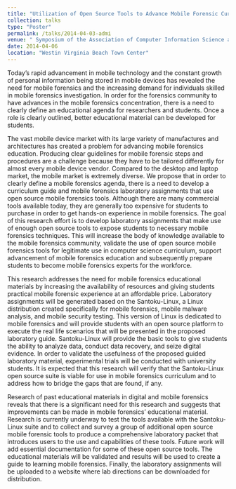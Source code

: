 ```yaml
---
title: "Utilization of Open Source Tools to Advance Mobile Forensic Curriculum Development"
collection: talks
type: "Poster"
permalink: /talks/2014-04-03-admi
venue: " Symposium of the Association of Computer Information Science and Engineering Departments at Minority Institutions"
date: 2014-04-06
location: "Westin Virginia Beach Town Center"
---
```


Today’s rapid advancement in mobile technology and the constant growth of personal information being stored in mobile devices
has revealed the need for mobile forensics and the increasing demand for individuals skilled in mobile forensics investigation.
In order for the forensics community to have advances in the mobile forensics concentration, there is a need to clearly define an
educational agenda for researchers and students. Once a role is clearly outlined, better educational material can be developed
for students.

The vast mobile device market with its large variety of manufactures and architectures has created a problem for advancing
mobile forensics education. Producing clear guidelines for mobile forensic steps and procedures are a challenge because they
have to be tailored differently for almost every mobile device vendor. Compared to the desktop and laptop market, the mobile
market is extremely diverse. We propose that in order to clearly define a mobile forensics agenda, there is a need to develop a
curriculum guide and mobile forensics laboratory assignments that use open source mobile forensics tools. Although there are
many commercial tools available today, they are generally too expensive for students to purchase in order to get hands-on
experience in mobile forensics. The goal of this research effort is to develop laboratory assignments that make use of enough
open source tools to expose students to necessary mobile forensics techniques. This will increase the body of knowledge 
available to the mobile forensics community, validate the use of open source mobile forensics tools for legitimate use in
computer science curriculum, support advancement of mobile forensics education and subsequently prepare students to become
mobile forensics experts for the workforce.

This research addresses the need for mobile forensics educational materials by increasing the availability of resources and giving
students practical mobile forensic experience at an affordable price. Laboratory assignments will be generated based on the
Santoku-Linux, a Linux distribution created specifically for mobile forensics, mobile malware analysis, and mobile security
testing. This version of Linux is dedicated to mobile forensics and will provide students with an open source platform to execute
the real life scenarios that will be presented in the proposed laboratory guide. Santoku-Linux will provide the basic tools to give
students the ability to analyze data, conduct data recovery, and seize digital evidence. In order to validate the usefulness of the
proposed guided laboratory material, experimental trials will be conducted with university students. It is expected that this
research will verify that the Santoku-Linux open source suite is viable for use in mobile forensics curriculum and to address
how to bridge the gaps that are found, if any.

Research of past educational materials in digital and mobile forensics reveals that there is a significant need for this research
and suggests that improvements can be made in mobile forensics’ educational material. Research is currently underway to test
the tools available with the Santoku-Linux suite and to collect and survey a group of additional open source mobile forensic
tools to produce a comprehensive laboratory packet that introduces users to the use and capabilities of these tools. Future work
will add essential documentation for some of these open source tools. The educational materials will be validated and results
will be used to create a guide to learning mobile forensics. Finally, the laboratory assignments will be uploaded to a website
where lab directions can be downloaded for distribution.  
